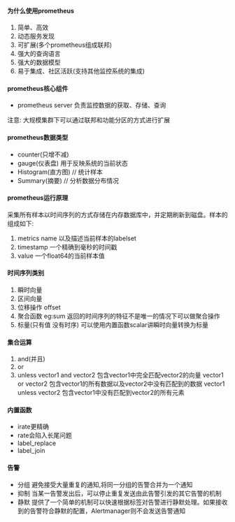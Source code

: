 #### 为什么使用prometheus
1. 简单、高效
2. 动态服务发现
3. 可扩展(多个prometheus组成联邦)
4. 强大的查询语言
5. 强大的数据模型
6. 易于集成、社区活跃(支持其他监控系统的集成)

#### prometheus核心组件
- prometheus server
负责监控数据的获取、存储、查询

注意: 大规模集群下可以通过联邦和功能分区的方式进行扩展

#### prometheus数据类型
- counter(只增不减)
- gauge(仪表盘) 用于反映系统的当前状态
- Histogram(直方图)  // 统计样本
- Summary(摘要)  // 分析数据分布情况

#### prometheus运行原理
采集所有样本以时间序列的方式存储在内存数据库中，并定期刷新到磁盘。样本的组成如下:
1. metrics name 以及描述当前样本的labelset
2. timestamp  一个精确到毫秒的时间戳
3. value  一个float64的当前样本值

#### 时间序列类别
1. 瞬时向量
2. 区间向量
3. 位移操作 offset
4. 聚合函数 eg:sum  返回的时间序列的特征不是唯一的情况下可以做聚合操作
5. 标量(只有值 没有时序) 可以使用内置函数scalar讲瞬时向量转换为标量

#### 集合运算
1. and(并且)
2. or
3. unless
vector1 and vector2  包含vector1中完全匹配vector2的向量
vector1 or vector2  包含vector1的所有数据以及vector2中没有匹配到的数据
vector1 unless vector2  包含vector1中没有匹配到vector2的所有元素

#### 内置函数
- irate更精确
- rate会陷入长尾问题
- label_replace
- label_join

#### 告警
- 分组 避免接受大量重复的通知,将同一分组的告警合并为一个通知
- 抑制 当某一告警发出后，可以停止重复发送由此告警引发的其它告警的机制
- 静默 提供了一个简单的机制可以快速根据标签对告警进行静默处理。如果接收到的告警符合静默的配置，Alertmanager则不会发送告警通知